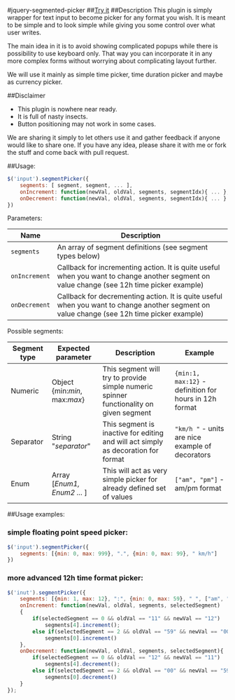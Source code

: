 #jquery-segmented-picker
##[Try it](http://rgembalik.github.io/jquery-segmented-picker/)
##Description
This plugin is simply wrapper for text input to become picker for any format you wish.
It is meant to be simple and to look simple while giving you some control over what user writes.

The main idea in it is to avoid showing complicated popups while there is possibility to use keyboard only.
That way you can incorporate it in any more complex forms without worrying about complicating layout further.

We will use it mainly as simple time picker, time duration picker and maybe as currency picker.

##Disclaimer
- This plugin is nowhere near ready. 
- It is full of nasty insects. 
- Button positioning may not work in some cases.

We are sharing it simply to let others use it and gather feedback if anyone would like to share one.
If you have any idea, please share it with me or fork the stuff and come back with pull request.

##Usage:
```javascript
$('input').segmentPicker({
    segments: [ segment, segment, ... ],
    onIncrement: function(newVal, oldVal, segments, segmentIdx){ ... },
    onDecrement: function(newVal, oldVal, segments, segmentIdx){ ... }
})
```

Parameters:

Name | Description
---- | -----------
`segments`|An array of segment definitions (see segment types below)
`onIncrement`|Callback for incrementing action. It is quite useful when you want to change another segment on value change (see 12h time picker example)
`onDecrement`|Callback for decrementing action. It is quite useful when you want to change another segment on value change (see 12h time picker example)

Possible segments:

Segment type | Expected parameter | Description   | Example
------------- | -------- | ------------- | -------
Numeric       | Object {min:*min*, max:*max*} | This segment will try to provide simple numeric spinner functionality on given segment | `{min:1, max:12}` - definition for hours in 12h format
Separator     | String "*separator*" | This segment is inactive for editing and will act simply as decoration for format      |   `"km/h "` - units are nice example of decorators
Enum          | Array [*Enum1, Enum2 ...* ] | This will act as very simple picker for already defined set of values |  `["am", "pm"]` - am/pm format

##Usage examples:

### simple floating point speed picker:
```javascript
$('input').segmentPicker({
    segments: [{min: 0, max: 999}, ".", {min: 0, max: 99}, " km/h"]
})
```

### more advanced 12h time format picker:
```javascript
$('inut').segmentPicker({
    segments: [{min: 1, max: 12}, ":", {min: 0, max: 59}, " ", ["am", "pm"]],
    onIncrement: function(newVal, oldVal, segments, selectedSegment)
    {
        if(selectedSegment == 0 && oldVal == "11" && newVal == "12")
            segments[4].increment();
        else if(selectedSegment == 2 && oldVal == "59" && newVal == "00")
            segments[0].increment()
    },
    onDecrement: function(newVal, oldVal, segments, selectedSegment){
        if(selectedSegment == 0 && oldVal == "12" && newVal == "11")
            segments[4].decrement();
        else if(selectedSegment == 2 && oldVal == "00" && newVal == "59")
            segments[0].decrement()
    }
});
```
